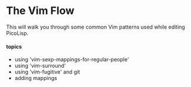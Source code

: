 # The Vim Flow

This will walk you through some common Vim patterns used while editing PicoLisp.

#### topics
- using 'vim-sexp-mappings-for-regular-people' 
- using 'vim-surround'
- using 'vim-fugitive' and git
- adding mappings
